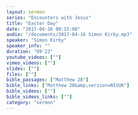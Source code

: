 ```yaml
---
layout: sermon
series: "Encounters with Jesus"
title: "Easter Day"
date: "2017-04-16 09:15:00"
audio: "/documents/2017-04-16 Simon Kirby.mp3"
speaker: "Simon Kirby"
speaker_info: ""
duration: "09'22"
youtube_videos: [""]
vimeo_videos: [""]
slides: [""]
files: [""]
bible_passages: ["Matthew 28"]
bible_links: ["Matthew 28&amp;version=NIVUK"]
bible_videos: [""]
bible_videos_links: [""]
category: "sermon"
---
```

